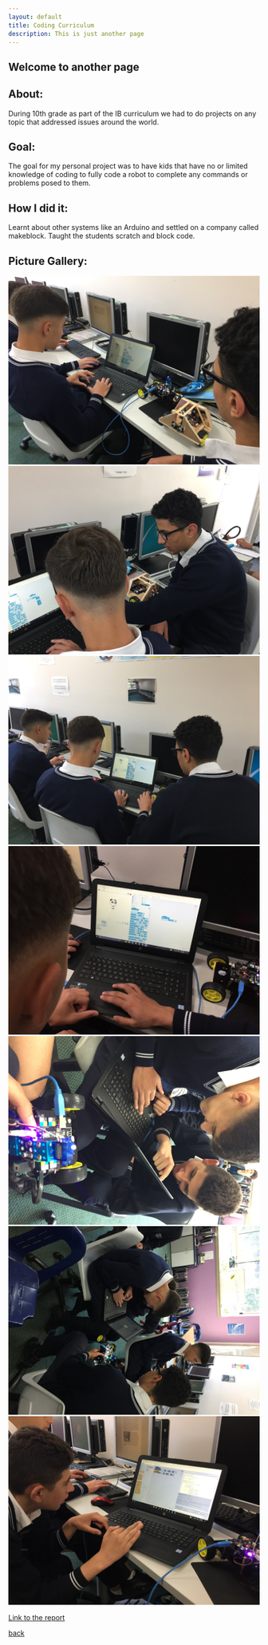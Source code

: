 ```yaml
---
layout: default
title: Coding Curriculum
description: This is just another page
---
```


## Welcome to another page

## About:
During 10th grade as part of the IB curriculum we had to do projects on any topic that addressed issues around the world.

## Goal:
The goal for my personal project was to have kids that have no or limited knowledge of coding to fully code a robot to complete any commands or problems posed to them. 

## How I did it:

Learnt about other systems like an Arduino and settled on a company called makeblock. Taught the students scratch and block code.



## Picture Gallery:
![Picture1](../teach_to_code_pic/001.JPG)
![Picture2](../teach_to_code_pic/002.JPG)
![Picture3](../teach_to_code_pic/003.JPG)
![Picture4](../teach_to_code_pic/004.JPG)
![Picture5](../teach_to_code_pic/005.JPG)
![Picture6](../teach_to_code_pic/006.JPG)
![Picture7](../teach_to_code_pic/007.JPG)



[Link to the report](../files/personal_project_report.pdf)

[back](../index.html)
